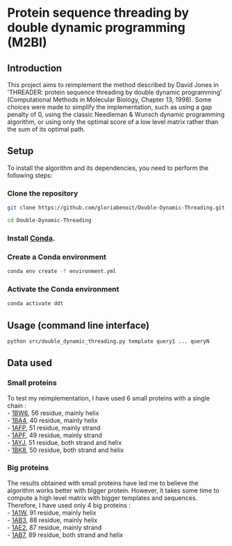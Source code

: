 # Protein sequence threading by double dynamic programming (M2BI)

## Introduction
This project aims to reimplement the method described by David Jones in 'THREADER: protein sequence threading
by double dynamic programming' (Computational Methods in Molecular Biology, Chapter 13, 1998). Some choices were made to 
simplify the implementation, such as using a gap penalty of 0, using the classic Needleman & Wunsch dynamic programming algorithm, or
using only the optimal score of a low level matrix rather than the sum of its optimal path.

## Setup

To install the algorithm and its dependencies, you need to perform the following steps:

### Clone the repository

```bash
git clone https://github.com/gloriabenoit/Double-Dynamic-Threading.git

cd Double-Dynamic-Threading
```

### Install [Conda](https://docs.conda.io/projects/conda/en/latest/user-guide/install/index.html).

### Create a Conda environment

```bash
conda env create -f environment.yml
```

### Activate the Conda environment

```bash
conda activate ddt
```

## Usage (command line interface)

```bash
python src/double_dynamic_threading.py template query1 ... queryN
```

## Data used

### Small proteins
To test my reimplementation, I have used 6 small proteins with a single chain :     
    - [1BW6](https://www.rcsb.org/structure/1BW6), 56 residue, mainly helix     
    - [1BA4](https://www.rcsb.org/structure/1BA4), 40 residue, mainly helix     
    - [1AFP](https://www.rcsb.org/structure/1AFP), 51 residue, mainly strand     
    - [1APF](https://www.rcsb.org/structure/1APF), 49 residue, mainly strand     
    - [1AYJ](https://www.rcsb.org/structure/1AYJ), 51 residue, both strand and helix     
    - [1BK8](https://www.rcsb.org/structure/1BK8), 50 residue, both strand and helix     

### Big proteins
The results obtained with small proteins have led me to believe the algorithm works better with bigger protein. However, it takes some time to compute
a high level matrix with bigger templates and sequences. Therefore, I have used only 4 big proteins :     
    - [1A1W](https://www.rcsb.org/structure/1A1W), 91 residue, mainly helix     
    - [1AB3](https://www.rcsb.org/structure/1AB3), 88 residue, mainly helix     
    - [1AE2](https://www.rcsb.org/structure/1AE2), 87 residue, mainly strand     
    - [1AB7](https://www.rcsb.org/structure/1AB7), 89 residue, both strand and helix          
